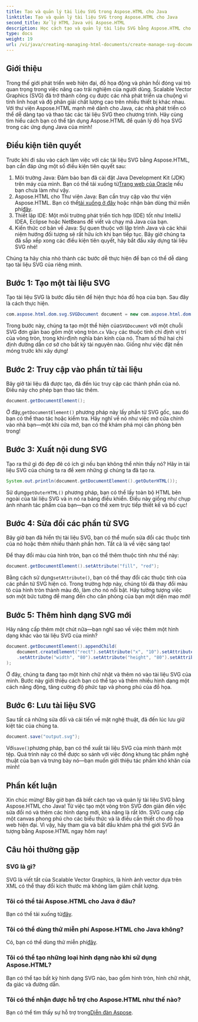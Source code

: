 ```yaml
---
title: Tạo và quản lý tài liệu SVG trong Aspose.HTML cho Java
linktitle: Tạo và quản lý tài liệu SVG trong Aspose.HTML cho Java
second_title: Xử lý HTML Java với Aspose.HTML
description: Học cách tạo và quản lý tài liệu SVG bằng Aspose.HTML cho Java! Hướng dẫn toàn diện này bao gồm mọi thứ từ việc tạo cơ bản đến thao tác nâng cao.
type: docs
weight: 19
url: /vi/java/creating-managing-html-documents/create-manage-svg-documents/
---
```

## Giới thiệu
Trong thế giới phát triển web hiện đại, đồ họa động và phản hồi đóng vai trò quan trọng trong việc nâng cao trải nghiệm của người dùng. Scalable Vector Graphics (SVG) đã trở thành công cụ được các nhà phát triển ưa chuộng vì tính linh hoạt và độ phân giải chất lượng cao trên nhiều thiết bị khác nhau. Với thư viện Aspose.HTML mạnh mẽ dành cho Java, các nhà phát triển có thể dễ dàng tạo và thao tác các tài liệu SVG theo chương trình. Hãy cùng tìm hiểu cách bạn có thể tận dụng Aspose.HTML để quản lý đồ họa SVG trong các ứng dụng Java của mình!
## Điều kiện tiên quyết
Trước khi đi sâu vào cách làm việc với các tài liệu SVG bằng Aspose.HTML, bạn cần đáp ứng một số điều kiện tiên quyết sau:
1.  Môi trường Java: Đảm bảo bạn đã cài đặt Java Development Kit (JDK) trên máy của mình. Bạn có thể tải xuống từ[Trang web của Oracle](https://www.oracle.com/java/technologies/javase-jdk11-downloads.html) nếu bạn chưa làm như vậy.
2.  Aspose.HTML cho Thư viện Java: Bạn cần truy cập vào thư viện Aspose.HTML. Bạn có thể[tải xuống ở đây](https://releases.aspose.com/html/java/) hoặc nhận bản dùng thử miễn phí[đây](https://releases.aspose.com/).
3. Thiết lập IDE: Một môi trường phát triển tích hợp (IDE) tốt như IntelliJ IDEA, Eclipse hoặc NetBeans để viết và chạy mã Java của bạn.
4. Kiến thức cơ bản về Java: Sự quen thuộc với lập trình Java và các khái niệm hướng đối tượng sẽ rất hữu ích khi bạn tiếp tục.
Bây giờ chúng ta đã sắp xếp xong các điều kiện tiên quyết, hãy bắt đầu xây dựng tài liệu SVG nhé!

Chúng ta hãy chia nhỏ thành các bước dễ thực hiện để bạn có thể dễ dàng tạo tài liệu SVG của riêng mình.
## Bước 1: Tạo một tài liệu SVG
Tạo tài liệu SVG là bước đầu tiên để hiện thực hóa đồ họa của bạn. Sau đây là cách thực hiện.

```java
com.aspose.html.dom.svg.SVGDocument document = new com.aspose.html.dom.svg.SVGDocument("<svg xmlns='http://www.w3.org/2000/svg'><circle cx='50' cy='50' r='40'/></svg>", ".");
```

 Trong bước này, chúng ta tạo một thể hiện của`SVGDocument` với một chuỗi SVG đơn giản bao gồm một vòng tròn.`cx` Và`cy` các thuộc tính chỉ định vị trí của vòng tròn, trong khi`r`định nghĩa bán kính của nó. Tham số thứ hai chỉ định đường dẫn cơ sở cho bất kỳ tài nguyên nào. Giống như việc đặt nền móng trước khi xây dựng!
## Bước 2: Truy cập vào phần tử tài liệu
Bây giờ tài liệu đã được tạo, đã đến lúc truy cập các thành phần của nó. Điều này cho phép bạn thao tác thêm.

```java
document.getDocumentElement();
```

 Ở đây,`getDocumentElement()` phương pháp này lấy phần tử SVG gốc, sau đó bạn có thể thao tác hoặc kiểm tra. Hãy nghĩ về nó như việc mở cửa chính vào nhà bạn—một khi cửa mở, bạn có thể khám phá mọi căn phòng bên trong!
## Bước 3: Xuất nội dung SVG
Tạo ra thứ gì đó đẹp đẽ có ích gì nếu bạn không thể nhìn thấy nó? Hãy in tài liệu SVG của chúng ta ra để xem những gì chúng ta đã tạo ra.

```java
System.out.println(document.getDocumentElement().getOuterHTML());
```

 Sử dụng`getOuterHTML()` phương pháp, bạn có thể lấy toàn bộ HTML bên ngoài của tài liệu SVG và in nó ra bảng điều khiển. Điều này giống như chụp ảnh nhanh tác phẩm của bạn—bạn có thể xem trực tiếp thiết kế và bố cục!
## Bước 4: Sửa đổi các phần tử SVG
Bây giờ bạn đã hiển thị tài liệu SVG, bạn có thể muốn sửa đổi các thuộc tính của nó hoặc thêm nhiều thành phần hơn. Tất cả là về việc sáng tạo!

Để thay đổi màu của hình tròn, bạn có thể thêm thuộc tính như thế này:
```java
document.getDocumentElement().setAttribute("fill", "red");
```

 Bằng cách sử dụng`setAttribute()`, bạn có thể thay đổi các thuộc tính của các phần tử SVG hiện có. Trong trường hợp này, chúng tôi đã thay đổi màu tô của hình tròn thành màu đỏ, làm cho nó nổi bật. Hãy tưởng tượng việc sơn một bức tường để mang đến cho căn phòng của bạn một diện mạo mới!
## Bước 5: Thêm hình dạng SVG mới
Hãy nâng cấp thêm một chút nữa—bạn nghĩ sao về việc thêm một hình dạng khác vào tài liệu SVG của mình? 

```java
document.getDocumentElement().appendChild(
    document.createElement("rect").setAttribute("x", "10").setAttribute("y", "10")
    .setAttribute("width", "80").setAttribute("height", "80").setAttribute("fill", "blue")
);
```

Ở đây, chúng ta đang tạo một hình chữ nhật và thêm nó vào tài liệu SVG của mình. Bước này giới thiệu cách bạn có thể tạo và thêm nhiều hình dạng một cách năng động, tăng cường độ phức tạp và phong phú của đồ họa.
## Bước 6: Lưu tài liệu SVG
Sau tất cả những sửa đổi và cải tiến về mặt nghệ thuật, đã đến lúc lưu giữ kiệt tác của chúng ta.

```java
document.save("output.svg");
```

 Với`save()`phương pháp, bạn có thể xuất tài liệu SVG của mình thành một tệp. Quá trình này có thể được so sánh với việc đóng khung tác phẩm nghệ thuật của bạn và trưng bày nó—bạn muốn giới thiệu tác phẩm khó khăn của mình!
## Phần kết luận
Xin chúc mừng! Bây giờ bạn đã biết cách tạo và quản lý tài liệu SVG bằng Aspose.HTML cho Java! Từ việc tạo một vòng tròn SVG đơn giản đến việc sửa đổi nó và thêm các hình dạng mới, khả năng là rất lớn. SVG cung cấp một canvas phong phú cho các biểu thức và là điều cần thiết cho đồ họa web hiện đại. Vì vậy, hãy tham gia và bắt đầu khám phá thế giới SVG ấn tượng bằng Aspose.HTML ngay hôm nay!
## Câu hỏi thường gặp
### SVG là gì?
SVG là viết tắt của Scalable Vector Graphics, là hình ảnh vector dựa trên XML có thể thay đổi kích thước mà không làm giảm chất lượng.
### Tôi có thể tải Aspose.HTML cho Java ở đâu?
 Bạn có thể tải xuống từ[đây](https://releases.aspose.com/html/java/).
### Tôi có thể dùng thử miễn phí Aspose.HTML cho Java không?
 Có, bạn có thể dùng thử miễn phí[đây](https://releases.aspose.com/).
### Tôi có thể tạo những loại hình dạng nào khi sử dụng Aspose.HTML?
Bạn có thể tạo bất kỳ hình dạng SVG nào, bao gồm hình tròn, hình chữ nhật, đa giác và đường dẫn.
### Tôi có thể nhận được hỗ trợ cho Aspose.HTML như thế nào?
Bạn có thể tìm thấy sự hỗ trợ trong[Diễn đàn Aspose](https://forum.aspose.com/c/html/29).